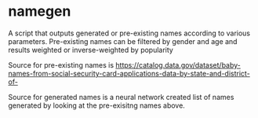 # namegen
A script that outputs generated or pre-existing names according to various parameters. Pre-existing names can be filtered by gender and age and results weighted or inverse-weighted by popularity

Source for pre-existing names is https://catalog.data.gov/dataset/baby-names-from-social-security-card-applications-data-by-state-and-district-of-

Source for generated names is a neural network created list of names generated by looking at the pre-exisitng names above.
